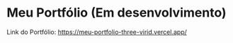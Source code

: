 # Meu Portfólio (Em desenvolvimento)

Link do Portfólio: https://meu-portfolio-three-virid.vercel.app/

